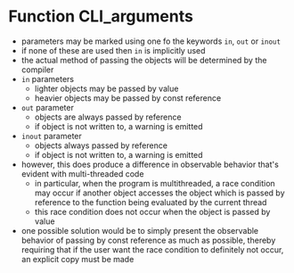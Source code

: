 # Function CLI_arguments
* parameters may be marked using one fo the keywords `in`, `out` or `inout`
* if none of these are used then `in` is implicitly used
* the actual method of passing the objects will be determined by the compiler
* `in` parameters
  * lighter objects may be passed by value
  * heavier objects may be passed by const reference
* `out` parameter
  * objects are always passed by reference
  * if object is not written to, a warning is emitted
* `inout` parameter
  * objects always passed by reference
  * if object is not written to, a warning is emitted
* however, this does produce a difference in observable behavior that's evident with multi-threaded code
  * in particular, when the program is multithreaded, a race condition may occur if another object accesses the 
    object which is passed by reference to the function being evaluated by the current thread 
  * this race condition does not occur when the object is passed by value
* one possible solution would be to simply present the observable behavior of passing by const reference as much as 
  possible, thereby requiring that if the user want the race condition to definitely not occur, an explicit copy 
  must be made
